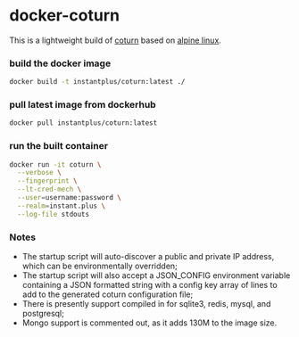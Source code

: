 # docker-coturn
This is a lightweight build of [coturn](https://github.com/coturn/coturn) based on [alpine linux](https://alpinelinux.org/).

### build the docker image
```sh
docker build -t instantplus/coturn:latest ./
```

### pull latest image from dockerhub
```sh
docker pull instantplus/coturn:latest
```

### run the built container
```sh
docker run -it coturn \
  --verbose \
  --fingerprint \
  --lt-cred-mech \
  --user=username:password \
  --realm=instant.plus \
  --log-file stdouts
```

### Notes
- The startup script will auto-discover a public and private IP address, which can be environmentally overridden;
- The startup script will also accept a JSON_CONFIG environment variable containing a JSON formatted string with a config key array of lines to add to the generated coturn configuration file;
- There is presently support compiled in for sqlite3, redis, mysql, and postgresql;
- Mongo support is commented out, as it adds 130M to the image size.
